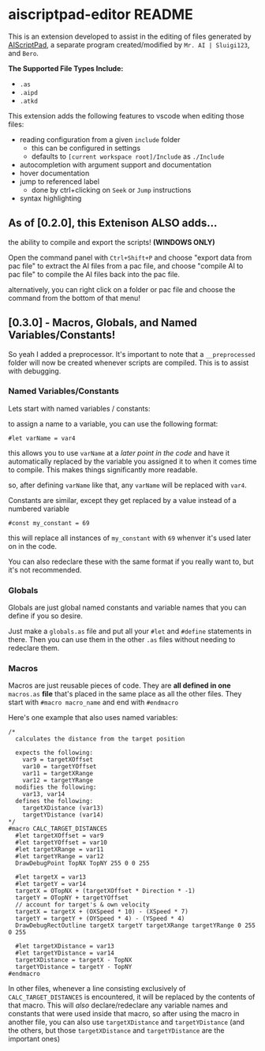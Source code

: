 # aiscriptpad-editor README

This is an extension developed to assist in the editing of files generated by
[AIScriptPad](https://www.dropbox.com/s/pclv5x1vmk8o6fh/AIScriptPad2.0PM.zip?dl=0),
a separate program created/modified by `Mr. AI | Sluigi123`, and `Bero`.

**The Supported File Types Include:**
- `.as`
- `.aipd`
- `.atkd`

This extension adds the following features to vscode when editing those files:

- reading configuration from a given `include` folder
  - this can be configured in settings
  - defaults to `[current workspace root]/Include` as `./Include`
- autocompletion with argument support and documentation
- hover documentation
- jump to referenced label
  - done by ctrl+clicking on `Seek` or `Jump` instructions
- syntax highlighting

## As of [0.2.0], this Extenison ALSO adds...

the ability to compile and export the scripts! **(WINDOWS ONLY)**

Open the command panel with `Ctrl+Shift+P` and choose "export data from pac file"
to extract the AI files from a pac file, and choose "compile AI to pac file"
to compile the AI files back into the pac file.

alternatively, you can right click on a folder or pac file and choose the command from
the bottom of that menu!

## [0.3.0] - Macros, Globals, and Named Variables/Constants!

So yeah I added a preprocessor. It's important to note that a `__preprocessed` folder will
now be created whenever scripts are compiled. This is to assist with debugging.

### Named Variables/Constants

Lets start with named variables / constants:

to assign a name to a variable, you can use the following format:

`#let varName = var4`

this allows you to use `varName` at a *later point in the code* and have it automatically
replaced by the variable you assigned it to when it comes time to compile. This makes things
significantly more readable.

so, after defining `varName` like that, any `varName` will be replaced with `var4`.

Constants are similar, except they get replaced by a value instead of a numbered variable

`#const my_constant = 69`

this will replace all instances of `my_constant` with `69` whenver it's used later on in the code.

You can also redeclare these with the same format if you really want to, but it's not recommended.

### Globals

Globals are just global named constants and variable names that you can define if you so desire.

Just make a `globals.as` file and put all your `#let` and `#define` statements in there. Then you
can use them in the other `.as` files without needing to redeclare them.

### Macros

Macros are just reusable pieces of code. They are **all defined in one** `macros.as`
**file** that's placed in the same place as all the other files. They start with `#macro macro_name`
and end with `#endmacro`

Here's one example that also uses named variables:

```
/*
  calculates the distance from the target position

  expects the following:
    var9 = targetXOffset
    var10 = targetYOffset
    var11 = targetXRange
    var12 = targetYRange
  modifies the following:
    var13, var14
  defines the following:
    targetXDistance (var13)
    targetYDistance (var14)
*/
#macro CALC_TARGET_DISTANCES
  #let targetXOffset = var9
  #let targetYOffset = var10
  #let targetXRange = var11
  #let targetYRange = var12
  DrawDebugPoint TopNX TopNY 255 0 0 255

  #let targetX = var13
  #let targetY = var14
  targetX = OTopNX + (targetXOffset * Direction * -1)
  targetY = OTopNY + targetYOffset
  // account for target's & own velocity
  targetX = targetX + (OXSpeed * 10) - (XSpeed * 7)
  targetY = targetY + (OYSpeed * 4) - (YSpeed * 4)
  DrawDebugRectOutline targetX targetY targetXRange targetYRange 0 255 0 255

  #let targetXDistance = var13
  #let targetYDistance = var14
  targetXDistance = targetX - TopNX
  targetYDistance = targetY - TopNY
#endmacro
```

In other files, whenever a line consisting exclusively of `CALC_TARGET_DISTANCES` is encountered,
it will be replaced by the contents of that macro. This will *also* declare/redeclare any
variable names and constants that were used inside that macro, so after using the macro in
another file, you can also use `targetXDistance` and `targetYDistance` (and the others, but
those `targetXDistance` and `targetYDistance` are the important ones)


